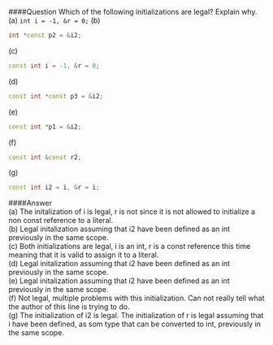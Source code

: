 ####Question
Which of the following initializations are legal? Explain why.  
(a) `int i = -1, &r = 0;`
(b)
```cpp
int *const p2 = &i2;
```
(c)
```cpp
const int i = -1, &r = 0;
```
(d)
```cpp
const int *const p3 = &i2;
```
(e)
```cpp
const int *p1 = &i2;
```
(f)
```cpp
const int &const r2;
```
(g)
```cpp
const int i2 = i, &r = i;
```
####Answer  
(a) The initalization of i is legal, r is not since it is not allowed to initialize a non const reference to a literal.  
(b) Legal initalization assuming that i2 have been defined as an int previously in the same scope.  
(c) Both initializations are legal, i is an int, r is a const reference this time meaning that it is valid to assign it to a literal.  
(d) Legal initalization assuming that i2 have been defined as an int previously in the same scope.  
(e) Legal initalization assuming that i2 have been defined as an int previously in the same scope.  
(f) Not legal, multiple problems with this initialization. Can not really tell what the author of this line is trying to do.  
(g) The initialization of i2 is legal. The initialization of r is legal assuming that i have been defined, as som type that can be converted to int, previously in the same scope.  
